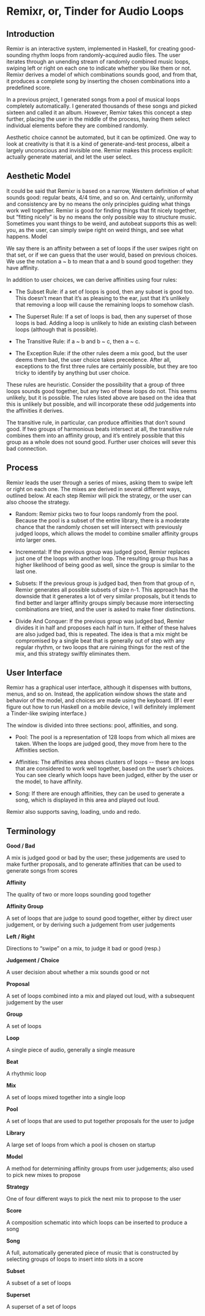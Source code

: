 Remixr, or, Tinder for Audio Loops
======

## Introduction

Remixr is an interactive system, implemented in Haskell, for creating good-sounding rhythm loops from randomly-acquired audio files. The user iterates through an unending stream of randomly combined music loops, swiping left or right on each one to indicate whether you like them or not. Remixr derives a model of which combinations sounds good, and from that, it produces a complete song by inserting the chosen combinations into a predefined score.

In a previous project, I generated songs from a pool of musical loops completely automatically. I generated thousands of these songs and picked sixteen and called it an album. However, Remixr takes this concept a step further, placing the user in the middle of the process, having them select individual elements before they are combined randomly.

Aesthetic choice cannot be automated, but it can be optimized. One way to look at creativity is that it is a kind of generate-and-test process, albeit a largely unconscious and invisible one. Remixr makes this process explicit: actually generate material, and let the user select.

## Aesthetic Model

It could be said that Remixr is based on a narrow, Western definition of what sounds good: regular beats, 4/4 time, and so on. And certainly, uniformity and consistency are by no means the only principles guiding what things work well together. Remixr is good for finding things that fit nicely together, but “fitting nicely” is by no means the only possible way to structure music. Sometimes you want things to be weird, and autobeat supports this as well: you, as the user, can simply swipe right on weird things, and see what happens.
Model

We say there is an affinity between a set of loops if the user swipes right on that set, or if we can guess that the user would, based on previous choices. We use the notation a ~ b to mean that a and b sound good together: they have affinity.

In addition to user choices, we can derive affinities using four rules:

* The Subset Rule: if a set of loops is good, then any subset is good too. This doesn’t mean that it’s as pleasing to the ear, just that it’s unlikely that removing a loop will cause the remaining loops to somehow clash.

* The Superset Rule: If a set of loops is bad, then any superset of those loops is bad. Adding a loop is unlikely to hide an existing clash between loops (although that is possible).

* The Transitive Rule: if a ~ b and b ~ c, then a ~ c.

* The Exception Rule: if the other rules deem a mix good, but the user deems them bad, the user choice takes precedence. After all, exceptions to the first three rules are certainly possible, but they are too tricky to identify by anything but user choice.

These rules are heuristic. Consider the possibility that a group of three loops sounds good together, but any two of these loops do not. This seems unlikely, but it is possible. The rules listed above are based on the idea that this is unlikely but possible, and will incorporate these odd judgements into the affinities it derives.

The transitive rule, in particular, can produce affinities that don’t sound good. If two groups of harmonious beats intersect at all, the transitive rule combines them into an affinity group, and it’s entirely possible that this group as a whole does not sound good. Further user choices will sever this bad connection.

## Process

Remixr leads the user through a series of mixes, asking them to swipe left or right on each one. The mixes are derived in several different ways, outlined below. At each step Remixr will pick the strategy, or the user can also choose the strategy.

* Random: Remixr picks two to four loops randomly from the pool. Because the pool is a subset of the entire library, there is a moderate chance that the randomly chosen set will intersect with previously judged loops, which allows the model to combine smaller affinity groups into larger ones.

* Incremental: If the previous group was judged good, Remixr replaces just one of the loops with another loop. The resulting group thus has a higher likelihood of being good as well, since the group is similar to the last one.

* Subsets: If the previous group is judged bad, then from that group of n, Remixr generates all possible subsets of size n-1. This approach has the downside that it generates a lot of very similar proposals, but it tends to find better and larger affinity groups simply because more intersecting combinations are tried, and the user is asked to make finer distinctions.

* Divide And Conquer: If the previous group was judged bad, Remixr divides it in half and proposes each half in turn. If either of these halves are also judged bad, this is repeated. The idea is that a mix might be compromised by a single beat that is generally out of step with any regular rhythm, or two loops that are ruining things for the rest of the mix, and this strategy swiftly eliminates them.

## User Interface

Remixr has a graphical user interface, although it dispenses with buttons, menus, and so on. Instead, the application window shows the state and behavior of the model, and choices are made using the keyboard. (If I ever figure out how to run Haskell on a mobile device, I will definitely implement a Tinder-like swiping interface.)

The window is divided into three sections: pool, affinities, and song.

* Pool: The pool is a representation of 128 loops from which all mixes are taken. When the loops are judged good, they move from here to the Affinities section.

* Affinities: The affinities area shows clusters of loops -- these are loops that are considered to work well together, based on the user’s choices. You can see clearly which loops have been judged, either by the user or the model, to have affinity.

* Song: If there are enough affinities, they can be used to generate a song, which is displayed in this area and played out loud.

Remixr also supports saving, loading, undo and redo.

## Terminology

**Good / Bad**

A mix is judged good or bad by the user; these judgements are used to make further proposals, and to generate affinities that can be used to generate songs from scores

**Affinity**

The quality of two or more loops sounding good together

**Affinity Group**

A set of loops that are judge to sound good together, either by direct user judgement, or by deriving such a judgement from user judgements

**Left / Right**

Directions to “swipe” on a mix, to judge it bad or good (resp.)

**Judgement / Choice**

A user decision about whether a mix sounds good or not

**Proposal**

A set of loops combined into a mix and played out loud, with a subsequent judgement by the user

**Group**

A set of loops

**Loop**

A single piece of audio, generally a single measure

**Beat**

A rhythmic loop

**Mix**

A set of loops mixed together into a single loop

**Pool**

A set of loops that are used to put together proposals for the user to judge

**Library**

A large set of loops from which a pool is chosen on startup

**Model**

A method for determining affinity groups from user judgements; also used to pick new mixes to propose

**Strategy**

One of four different ways to pick the next mix to propose to the user

**Score**

A composition schematic into which loops can be inserted to produce a song

**Song**

A full, automatically generated piece of music that is constructed by selecting groups of loops to insert into slots in a score

**Subset**

A subset of a set of loops

**Superset**

A superset of a set of loops

